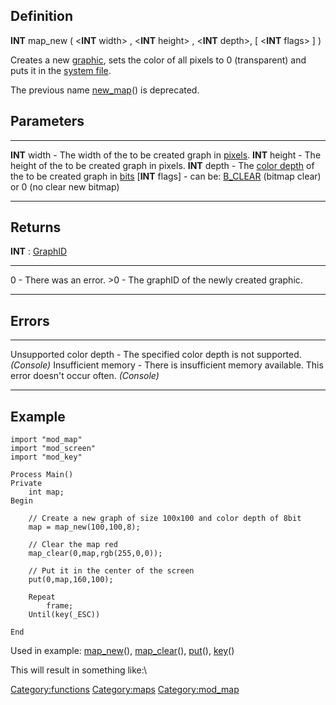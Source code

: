 Definition
----------

**INT** map\_new ( &lt;**INT** width&gt; , &lt;**INT** height&gt; ,
&lt;**INT** depth&gt;, \[ &lt;**INT** flags&gt; \] )

Creates a new [graphic](graphic "wikilink"), sets the color of all
pixels to 0 (transparent) and puts it in the [system
file](system_file "wikilink").

The previous name [new\_map](new_map "wikilink")() is deprecated.

Parameters
----------

  ------------------- --------------------------------------------------------------------------------------------------
  **INT** width       - The width of the to be created graph in [pixels](pixel "wikilink").
  **INT** height      - The height of the to be created graph in pixels.
  **INT** depth       - The [color depth](color_depth "wikilink") of the to be created graph in [bits](bit "wikilink")
  \[**INT** flags\]   - can be: [B\_CLEAR](B_CLEAR "wikilink") (bitmap clear) or 0 (no clear new bitmap)
  ------------------- --------------------------------------------------------------------------------------------------

Returns
-------

**INT** : [GraphID](GraphID "wikilink")

  ------- ---------------------------------------------
  0       - There was an error.
  &gt;0   - The graphID of the newly created graphic.
  ------- ---------------------------------------------

Errors
------

  ------------------------- ---------------------------------------------------------------------------------------
  Unsupported color depth   - The specified color depth is not supported. *(Console)*
  Insufficient memory       - There is insufficient memory available. This error doesn't occur often. *(Console)*
  ------------------------- ---------------------------------------------------------------------------------------

Example
-------

    import "mod_map"
    import "mod_screen"
    import "mod_key"

    Process Main()
    Private
        int map;
    Begin

        // Create a new graph of size 100x100 and color depth of 8bit
        map = map_new(100,100,8);
        
        // Clear the map red
        map_clear(0,map,rgb(255,0,0));

        // Put it in the center of the screen
        put(0,map,160,100);

        Repeat
            frame;
        Until(key(_ESC))

    End

Used in example: [map\_new](map_new "wikilink")(),
[map\_clear](map_clear "wikilink")(), [put](put "wikilink")(),
[key](key "wikilink")()

This will result in something like:\

<Category:functions> <Category:maps> <Category:mod_map>
